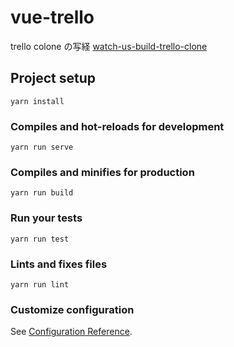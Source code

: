 # vue-trello

trello colone の写経
[watch-us-build-trello-clone](https://www.vuemastery.com/courses/watch-us-build-trello-clone/tour-of-the-app/)

## Project setup
```
yarn install
```

### Compiles and hot-reloads for development
```
yarn run serve
```

### Compiles and minifies for production
```
yarn run build
```

### Run your tests
```
yarn run test
```

### Lints and fixes files
```
yarn run lint
```

### Customize configuration
See [Configuration Reference](https://cli.vuejs.org/config/).
